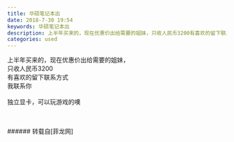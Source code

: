 ```yaml
---
title: 华硕笔记本出
date: 2018-7-30 19:54
keywords: 华硕笔记本出
description: 上半年买来的，现在优惠价出给需要的姐妹，只收人民币3200有喜欢的留下联系方式我联系你独立显卡，可以玩游戏的噢
categories: used
---
```

<td class="t_f" id="postmessage_1573157">

上半年买来的，现在优惠价出给需要的姐妹，<br/>
只收人民币3200<br/>
有喜欢的留下联系方式<br/>
我联系你<br/>
<br/>
独立显卡，可以玩游戏的噢<br/>
<br/>
<br/>
<img alt="" border="0" class="zoom" data-cf-modified-802263c8f5ef24456d49c9e9-="" file="http://www.flw.ph/data/appbyme/upload/image/201807/30/3GoT1BUiXemj.jpg" id="aimg_fbH4E" lazyloadthumb="1" onclick="" onmouseover="" src="http://www.flw.ph/data/appbyme/upload/image/201807/30/3GoT1BUiXemj.jpg"/><br/>
<img alt="" border="0" class="zoom" data-cf-modified-802263c8f5ef24456d49c9e9-="" file="http://www.flw.ph/data/appbyme/upload/image/201807/30/uPZU6sWQURAq.jpg" id="aimg_YViov" lazyloadthumb="1" onclick="" onmouseover="" src="http://www.flw.ph/data/appbyme/upload/image/201807/30/uPZU6sWQURAq.jpg"/><br/>
<img alt="" border="0" class="zoom" data-cf-modified-802263c8f5ef24456d49c9e9-="" file="http://www.flw.ph/data/appbyme/upload/image/201807/30/kjNbhfNftRO4.jpg" id="aimg_Ok437" lazyloadthumb="1" onclick="" onmouseover="" src="http://www.flw.ph/data/appbyme/upload/image/201807/30/kjNbhfNftRO4.jpg"/><br/>
<img alt="" border="0" class="zoom" data-cf-modified-802263c8f5ef24456d49c9e9-="" file="http://www.flw.ph/data/appbyme/upload/image/201807/30/Pvif8Sk2QaXB.jpg" id="aimg_T29Zc" lazyloadthumb="1" onclick="" onmouseover="" src="http://www.flw.ph/data/appbyme/upload/image/201807/30/Pvif8Sk2QaXB.jpg"/><br/>
<img alt="" border="0" class="zoom" data-cf-modified-802263c8f5ef24456d49c9e9-="" file="http://www.flw.ph/data/appbyme/upload/image/201807/30/zk80pixOLTwY.jpg" id="aimg_L0LED" lazyloadthumb="1" onclick="" onmouseover="" src="http://www.flw.ph/data/appbyme/upload/image/201807/30/zk80pixOLTwY.jpg"/><br/>
<img alt="" border="0" class="zoom" data-cf-modified-802263c8f5ef24456d49c9e9-="" file="http://www.flw.ph/data/appbyme/upload/image/201807/30/rMkI3jCyN3ZN.jpg" id="aimg_bHdBG" lazyloadthumb="1" onclick="" onmouseover="" src="http://www.flw.ph/data/appbyme/upload/image/201807/30/rMkI3jCyN3ZN.jpg"/><br/>
</td>
###### 转载自[菲龙网]